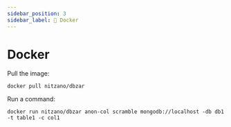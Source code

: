 ```yaml
---
sidebar_position: 3
sidebar_label: 🐋 Docker
---
```


# Docker

Pull the image:

```
docker pull nitzano/dbzar
```

Run a command:

```
docker run nitzano/dbzar anon-col scramble mongodb://localhost -db db1 -t table1 -c col1
```
